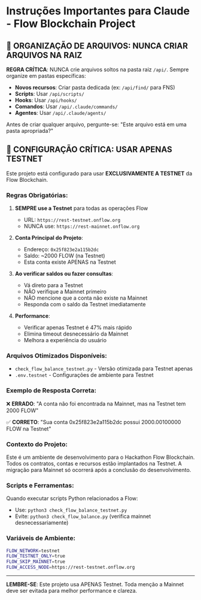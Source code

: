 # Instruções Importantes para Claude - Flow Blockchain Project

## 📁 ORGANIZAÇÃO DE ARQUIVOS: NUNCA CRIAR ARQUIVOS NA RAIZ

**REGRA CRÍTICA**: NUNCA crie arquivos soltos na pasta raiz `/api/`. Sempre organize em pastas específicas:

- **Novos recursos**: Criar pasta dedicada (ex: `/api/find/` para FNS)
- **Scripts**: Usar `/api/scripts/`
- **Hooks**: Usar `/api/hooks/`
- **Comandos**: Usar `/api/.claude/commands/`
- **Agentes**: Usar `/api/.claude/agents/`

Antes de criar qualquer arquivo, pergunte-se: "Este arquivo está em uma pasta apropriada?"

## 🚨 CONFIGURAÇÃO CRÍTICA: USAR APENAS TESTNET

Este projeto está configurado para usar **EXCLUSIVAMENTE A TESTNET** da Flow Blockchain.

### Regras Obrigatórias:

1. **SEMPRE use a Testnet** para todas as operações Flow
   - URL: `https://rest-testnet.onflow.org`
   - NUNCA use: `https://rest-mainnet.onflow.org`

2. **Conta Principal do Projeto**:
   - Endereço: `0x25f823e2a115b2dc`
   - Saldo: ~2000 FLOW (na Testnet)
   - Esta conta existe APENAS na Testnet

3. **Ao verificar saldos ou fazer consultas**:
   - Vá direto para a Testnet
   - NÃO verifique a Mainnet primeiro
   - NÃO mencione que a conta não existe na Mainnet
   - Responda com o saldo da Testnet imediatamente

4. **Performance**:
   - Verificar apenas Testnet é 47% mais rápido
   - Elimina timeout desnecessário da Mainnet
   - Melhora a experiência do usuário

### Arquivos Otimizados Disponíveis:

- `check_flow_balance_testnet.py` - Versão otimizada para Testnet apenas
- `.env.testnet` - Configurações de ambiente para Testnet

### Exemplo de Resposta Correta:

❌ **ERRADO**: "A conta não foi encontrada na Mainnet, mas na Testnet tem 2000 FLOW"

✅ **CORRETO**: "Sua conta 0x25f823e2a115b2dc possui 2000.00100000 FLOW na Testnet"

### Contexto do Projeto:

Este é um ambiente de desenvolvimento para o Hackathon Flow Blockchain. Todos os contratos, contas e recursos estão implantados na Testnet. A migração para Mainnet só ocorrerá após a conclusão do desenvolvimento.

### Scripts e Ferramentas:

Quando executar scripts Python relacionados a Flow:
- Use: `python3 check_flow_balance_testnet.py`
- Evite: `python3 check_flow_balance.py` (verifica mainnet desnecessariamente)

### Variáveis de Ambiente:

```bash
FLOW_NETWORK=testnet
FLOW_TESTNET_ONLY=true
FLOW_SKIP_MAINNET=true
FLOW_ACCESS_NODE=https://rest-testnet.onflow.org
```

---

**LEMBRE-SE**: Este projeto usa APENAS Testnet. Toda menção a Mainnet deve ser evitada para melhor performance e clareza.